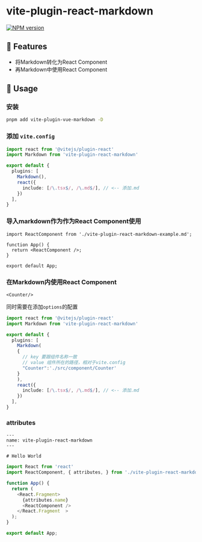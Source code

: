 # vite-plugin-react-markdown
[![NPM version](https://img.shields.io/npm/v/vite-plugin-react-markdown?color=a1b858)](https://www.npmjs.com/package/vite-plugin-react-markdown)

## 🚀 Features
- 将Markdown转化为React Component
- 再Markdown中使用React Component

## 🔧 Usage

### 安装
```bash
pnpm add vite-plugin-vue-markdown -D 
```
### 添加 `vite.config`
```ts
import react from '@vitejs/plugin-react'
import Markdown from 'vite-plugin-react-markdown'

export default {
  plugins: [
    Markdown(),
    react({
      include: [/\.tsx$/, /\.md$/], // <-- 添加.md
    })
  ],
}
```

### 导入markdown作为作为React Component使用
```react
import ReactComponent from './vite-plugin-react-markdown-example.md';

function App() {
  return <ReactComponent />;
}

export default App;
```


### 在Markdown内使用React Component

```react
<Counter/>
```

同时需要在添加`options`的配置

```ts {5,7}
import react from '@vitejs/plugin-react'
import Markdown from 'vite-plugin-react-markdown'

export default {
  plugins: [
    Markdown(
    {
      // key 要跟组件名称一致 
      // value 组件所在的路径，相对于vite.config
      "Counter":'./src/component/Counter'
    }
    ),
    react({
      include: [/\.tsx$/, /\.md$/], // <-- 添加.md
    })
  ],
}
```


### attributes


```
---
name: vite-plugin-react-markdown
---

# Hello World

```

```js
import React from 'react'
import ReactComponent, { attributes, } from './vite-plugin-react-markdown-example.md';

function App() {
  return (
    <React.Fragment>
      {attributes.name}
      <ReactComponent />
    </React.Fragment  >
  );
}

export default App;


```
